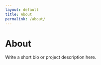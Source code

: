 ```yaml
---
layout: default
title: About
permalink: /about/
---
```


# About

Write a short bio or project description here.
